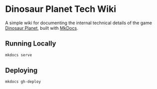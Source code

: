 # Dinosaur Planet Tech Wiki
A simple wiki for documenting the internal technical details of the game [Dinosaur Planet](https://www.rarewiki.com/wiki/Dinosaur_Planet), built with [MkDocs](https://www.mkdocs.org/).

## Running Locally
```bash
mkdocs serve
```

## Deploying
```bash
mkdocs gh-deploy
```

